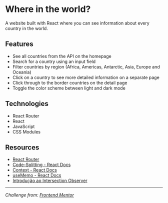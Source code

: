 # Where in the world?

A website built with React where you can see information about every country in the world. 

## Features

- See all countries from the API on the homepage
- Search for a country using an input field
- Filter countries by region (Africa, Americas, Antarctic, Asia, Europe and Oceania)
- Click on a country to see more detailed information on a separate page
- Click through to the border countries on the detail page
- Toggle the color scheme between light and dark mode

## Technologies

- React Router
- React
- JavaScript
- CSS Modules

## Resources

- [React Router](https://reactrouter.com/en/main)
- [Code-Splitting - React Docs](https://reactjs.org/docs/code-splitting.html)
- [Context - React Docs](https://reactjs.org/docs/context.html)
- [useMemo - React Docs](https://beta.reactjs.org/reference/react/useMemo)
- [Introdução ao Intersection Observer](https://evertonstrack.com.br/introducao-ao-intersection-observer/)

---

*Challenge from: [Frontend Mentor](https://www.frontendmentor.io/)*
